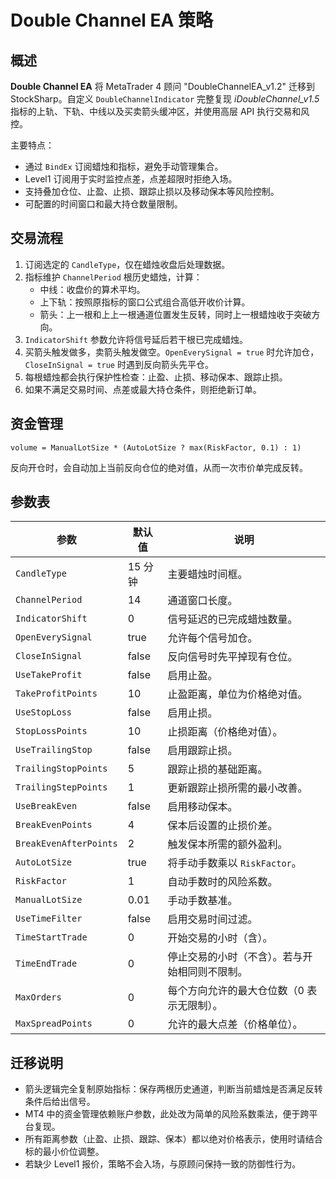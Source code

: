 # Double Channel EA 策略

## 概述

**Double Channel EA** 将 MetaTrader 4 顾问 "DoubleChannelEA_v1.2" 迁移到 StockSharp。自定义 `DoubleChannelIndicator` 完整复现
*iDoubleChannel_v1.5* 指标的上轨、下轨、中线以及买卖箭头缓冲区，并使用高层 API 执行交易和风控。

主要特点：

- 通过 `BindEx` 订阅蜡烛和指标，避免手动管理集合。
- Level1 订阅用于实时监控点差，点差超限时拒绝入场。
- 支持叠加仓位、止盈、止损、跟踪止损以及移动保本等风险控制。
- 可配置的时间窗口和最大持仓数量限制。

## 交易流程

1. 订阅选定的 `CandleType`，仅在蜡烛收盘后处理数据。
2. 指标维护 `ChannelPeriod` 根历史蜡烛，计算：
   - 中线：收盘价的算术平均。
   - 上下轨：按照原指标的窗口公式组合高低开收价计算。
   - 箭头：上一根和上上一根通道位置发生反转，同时上一根蜡烛收于突破方向。
3. `IndicatorShift` 参数允许将信号延后若干根已完成蜡烛。
4. 买箭头触发做多，卖箭头触发做空。`OpenEverySignal = true` 时允许加仓，`CloseInSignal = true` 时遇到反向箭头先平仓。
5. 每根蜡烛都会执行保护性检查：止盈、止损、移动保本、跟踪止损。
6. 如果不满足交易时间、点差或最大持仓条件，则拒绝新订单。

## 资金管理

```
volume = ManualLotSize * (AutoLotSize ? max(RiskFactor, 0.1) : 1)
```

反向开仓时，会自动加上当前反向仓位的绝对值，从而一次市价单完成反转。

## 参数表

| 参数 | 默认值 | 说明 |
|------|--------|------|
| `CandleType` | 15 分钟 | 主要蜡烛时间框。 |
| `ChannelPeriod` | 14 | 通道窗口长度。 |
| `IndicatorShift` | 0 | 信号延迟的已完成蜡烛数量。 |
| `OpenEverySignal` | true | 允许每个信号加仓。 |
| `CloseInSignal` | false | 反向信号时先平掉现有仓位。 |
| `UseTakeProfit` | false | 启用止盈。 |
| `TakeProfitPoints` | 10 | 止盈距离，单位为价格绝对值。 |
| `UseStopLoss` | false | 启用止损。 |
| `StopLossPoints` | 10 | 止损距离（价格绝对值）。 |
| `UseTrailingStop` | false | 启用跟踪止损。 |
| `TrailingStopPoints` | 5 | 跟踪止损的基础距离。 |
| `TrailingStepPoints` | 1 | 更新跟踪止损所需的最小改善。 |
| `UseBreakEven` | false | 启用移动保本。 |
| `BreakEvenPoints` | 4 | 保本后设置的止损价差。 |
| `BreakEvenAfterPoints` | 2 | 触发保本所需的额外盈利。 |
| `AutoLotSize` | true | 将手动手数乘以 `RiskFactor`。 |
| `RiskFactor` | 1 | 自动手数时的风险系数。 |
| `ManualLotSize` | 0.01 | 手动手数基准。 |
| `UseTimeFilter` | false | 启用交易时间过滤。 |
| `TimeStartTrade` | 0 | 开始交易的小时（含）。 |
| `TimeEndTrade` | 0 | 停止交易的小时（不含）。若与开始相同则不限制。 |
| `MaxOrders` | 0 | 每个方向允许的最大仓位数（0 表示无限制）。 |
| `MaxSpreadPoints` | 0 | 允许的最大点差（价格单位）。 |

## 迁移说明

- 箭头逻辑完全复制原始指标：保存两根历史通道，判断当前蜡烛是否满足反转条件后给出信号。
- MT4 中的资金管理依赖账户参数，此处改为简单的风险系数乘法，便于跨平台复现。
- 所有距离参数（止盈、止损、跟踪、保本）都以绝对价格表示，使用时请结合标的最小价位调整。
- 若缺少 Level1 报价，策略不会入场，与原顾问保持一致的防御性行为。
